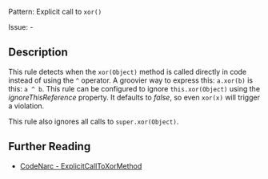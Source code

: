 Pattern: Explicit call to `xor()`

Issue: -

## Description

This rule detects when the `xor(Object)` method is called directly in code instead of using the `^` operator. A groovier way to express this: `a.xor(b)` is this: `a ^ b`. This rule can be configured to ignore `this.xor(Object)` using the *ignoreThisReference* property. It defaults to *false*, so even `xor(x)` will trigger a violation.

This rule also ignores all calls to `super.xor(Object)`.

## Further Reading

* [CodeNarc - ExplicitCallToXorMethod](http://codenarc.sourceforge.net/codenarc-rules-groovyism.html#ExplicitCallToXorMethod)
